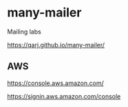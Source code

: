 # many-mailer

Mailing labs

https://qarj.github.io/many-mailer/

## AWS

https://console.aws.amazon.com/

https://signin.aws.amazon.com/console
